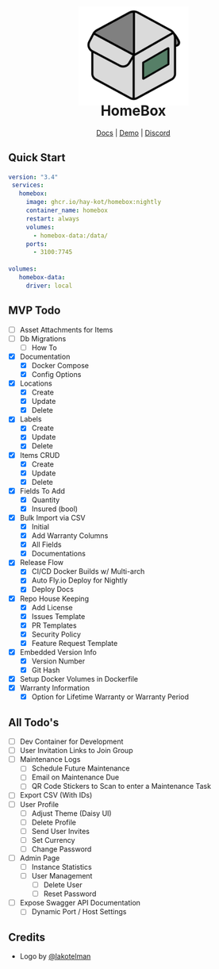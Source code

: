 <div align="center">
  <img src="/docs/docs/assets/img/lilbox.svg" height="200"/>
</div>

<h1 align="center" style="margin-top: -10px"> HomeBox </h1>
<p align="center" style="width: 100;">
   <a href="https://hay-kot.github.io/homebox/">Docs</a>
   |
   <a href="https://homebox.fly.dev">Demo</a>
   |
   <a href="https://discord.gg/tuncmNrE4z">Discord</a>
</p>

## Quick Start

```yml
version: "3.4"
 services:
   homebox:
     image: ghcr.io/hay-kot/homebox:nightly
     container_name: homebox
     restart: always
     volumes:
       - homebox-data:/data/
     ports:
       - 3100:7745

volumes:
   homebox-data:
     driver: local
```

## MVP Todo

- [ ] Asset Attachments for Items
- [ ] Db Migrations
  - [ ] How To
- [x] Documentation
  - [x] Docker Compose
  - [x] Config Options
- [x] Locations
  - [x] Create
  - [x] Update
  - [x] Delete
- [x] Labels
  - [x] Create
  - [x] Update
  - [x] Delete
- [x] Items CRUD
  - [x] Create
  - [x] Update
  - [x] Delete
- [x] Fields To Add
  - [x] Quantity
  - [x] Insured (bool)
- [x] Bulk Import via CSV
  - [x] Initial
  - [x] Add Warranty Columns
  - [x] All Fields
  - [x] Documentations
- [x] Release Flow
  - [x] CI/CD Docker Builds w/ Multi-arch
  - [x] Auto Fly.io Deploy for Nightly
  - [x] Deploy Docs
- [x] Repo House Keeping
  - [x] Add License
  - [x] Issues Template
  - [x] PR Templates
  - [x] Security Policy
  - [x] Feature Request Template
- [x] Embedded Version Info
  - [x] Version Number
  - [x] Git Hash
- [x] Setup Docker Volumes in Dockerfile
- [x] Warranty Information
  - [x] Option for Lifetime Warranty or Warranty Period

## All Todo's

- [ ] Dev Container for Development
- [ ] User Invitation Links to Join Group
- [ ] Maintenance Logs
  - [ ] Schedule Future Maintenance
  - [ ] Email on Maintenance Due
  - [ ] QR Code Stickers to Scan to enter a Maintenance Task
- [ ] Export CSV (With IDs)
- [ ] User Profile
  - [ ] Adjust Theme (Daisy UI)
  - [ ] Delete Profile
  - [ ] Send User Invites
  - [ ] Set Currency
  - [ ] Change Password
- [ ] Admin Page
  - [ ] Instance Statistics
  - [ ] User Management
    - [ ] Delete User
    - [ ] Reset Password
- [ ] Expose Swagger API Documentation
  - [ ] Dynamic Port / Host Settings

## Credits

- Logo by [@lakotelman](https://github.com/lakotelman)
